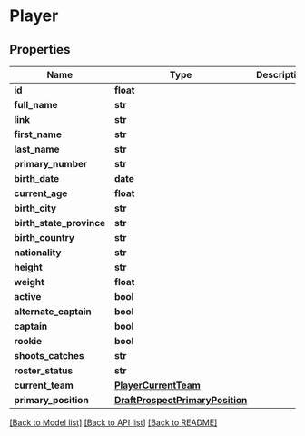# Player

## Properties
Name | Type | Description | Notes
------------ | ------------- | ------------- | -------------
**id** | **float** |  | [optional] 
**full_name** | **str** |  | [optional] 
**link** | **str** |  | [optional] 
**first_name** | **str** |  | [optional] 
**last_name** | **str** |  | [optional] 
**primary_number** | **str** |  | [optional] 
**birth_date** | **date** |  | [optional] 
**current_age** | **float** |  | [optional] 
**birth_city** | **str** |  | [optional] 
**birth_state_province** | **str** |  | [optional] 
**birth_country** | **str** |  | [optional] 
**nationality** | **str** |  | [optional] 
**height** | **str** |  | [optional] 
**weight** | **float** |  | [optional] 
**active** | **bool** |  | [optional] 
**alternate_captain** | **bool** |  | [optional] 
**captain** | **bool** |  | [optional] 
**rookie** | **bool** |  | [optional] 
**shoots_catches** | **str** |  | [optional] 
**roster_status** | **str** |  | [optional] 
**current_team** | [**PlayerCurrentTeam**](PlayerCurrentTeam.md) |  | [optional] 
**primary_position** | [**DraftProspectPrimaryPosition**](DraftProspectPrimaryPosition.md) |  | [optional] 

[[Back to Model list]](../README.md#documentation-for-models) [[Back to API list]](../README.md#documentation-for-api-endpoints) [[Back to README]](../README.md)


